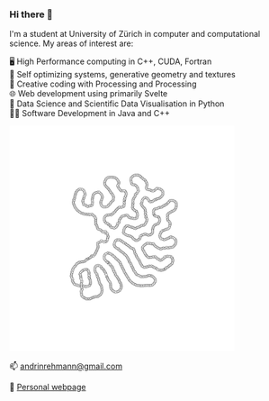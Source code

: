 ### Hi there 👋

I'm a student at University of Zürich in computer and computational science. My areas of interest are:

🖥️ High Performance computing in C++, CUDA, Fortran  
🎲 Self optimizing systems, generative geometry and textures  
🎨 Creative coding with Processing and Processing  
🌐 Web development using primarily Svelte  
🤖 Data Science and Scientific Data Visualisation in Python   
👨‍💻 Software Development in Java and C++  

<img src="./0926.png" alt="drawing" width="400"/>

📫 andrinrehmann@gmail.com

🌌 [Personal webpage](https://andrinrehmann.ch)


